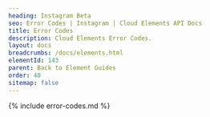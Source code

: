 ```yaml
---
heading: Instagram Beta
seo: Error Codes | Instagram | Cloud Elements API Docs
title: Error Codes
description: Cloud Elements Error Codes.
layout: docs
breadcrumbs: /docs/elements.html
elementId: 143
parent: Back to Element Guides
order: 40
sitemap: false
---
```


{% include error-codes.md %}
